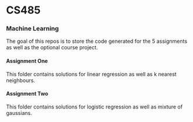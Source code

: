# CS485

### Machine Learning
The goal of this repos is to store the code generated for the 5 assignments as well as the optional course project.

#### Assignment One
This folder contains solutions for linear regression as well as k nearest neighbours.

#### Assignment Two
This folder contains solutions for logistic regression as well as mixture of gaussians.

